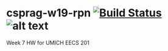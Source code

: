 # csprag-w19-rpn [![Build Status](https://travis-ci.org/jyin1234/csprag-w19-rpn.svg?branch=master)](https://travis-ci.org/jyin1234/csprag-w19-rpn) ![alt text](https://github.com/jyin1234/csprag-w19-rpn/coverage.svg)
Week 7 HW for UMICH EECS 201

